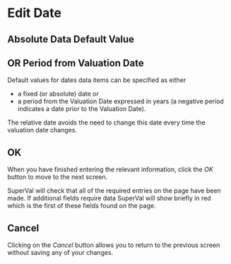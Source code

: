 # Edit Date



## Absolute Data Default Value

## OR Period from Valuation Date

Default values for dates data items can be specified as either

-   a fixed (or absolute) date or
-   a period from the Valuation Date expressed in years (a negative
    period indicates a date prior to the Valuation Date).

The relative date avoids the need to change this date every time the
valuation date changes.

## OK

When you have finished entering the relevant information, click the _OK_
button to move to the next screen.

SuperVal will check that all of the required entries on the page have
been made. If additional fields require data SuperVal will show briefly
in red which is the first of these fields found on the page.

## Cancel

Clicking on the _Cancel_ button allows you to return to the previous
screen without saving any of your changes.